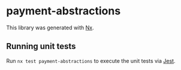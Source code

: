 # payment-abstractions

This library was generated with [Nx](https://nx.dev).

## Running unit tests

Run `nx test payment-abstractions` to execute the unit tests via [Jest](https://jestjs.io).

